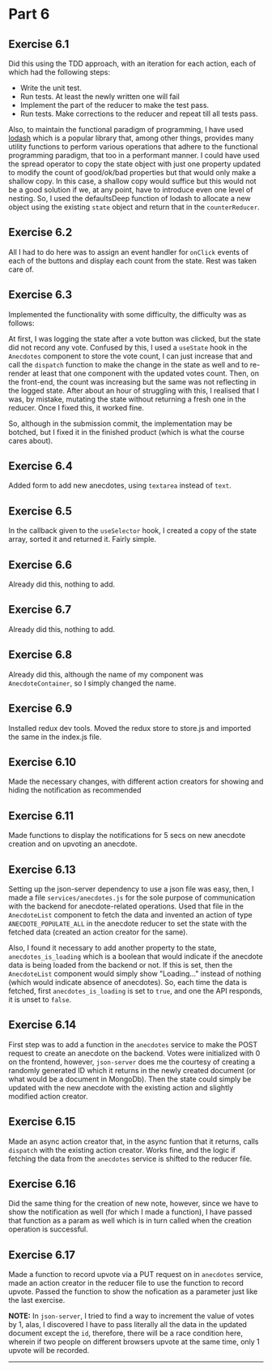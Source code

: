 # Part 6


## Exercise 6.1

Did this using the TDD approach, with an iteration for each action, each of which had the following steps:

 - Write the unit test.
 - Run tests. At least the newly written one will fail
 - Implement the part of the reducer to make the test pass.
 - Run tests. Make corrections to the reducer and repeat till all tests pass.

Also, to maintain the functional paradigm of programming, I have used [lodash](https://lodash.com/) which is a popular library that, among other things, provides many utility functions to perform various operations that adhere to the functional programming paradigm, that too in a performant manner. I could have used the spread operator to copy the state object with just one property updated to modify the count of good/ok/bad properties but that would only make a shallow copy. In this case, a shallow copy would suffice but this would not be a good solution if we, at any point, have to introduce even one level of nesting. So, I used the defaultsDeep function of lodash to allocate a new object using the existing `state` object and return that in the `counterReducer`.


## Exercise 6.2

All I had to do here was to assign an event handler for `onClick` events of each of the buttons and display each count from the state. Rest was taken care of.


## Exercise 6.3

Implemented the functionality with some difficulty, the difficulty was as follows:

At first, I was logging the state after a vote button was clicked, but the state did not record any vote. Confused by this, I used a `useState` hook in the `Anecdotes` component to store the vote count, I can just increase that and call the `dispatch` function to make the change in the state as well and to re-render at least that one component with the updated votes count. Then, on the front-end, the count was increasing but the same was not reflecting in the logged state. After about an hour of struggling with this, I realised that I was, by mistake, mutating the state without returning a fresh one in the reducer. Once I fixed this, it worked fine.

So, although in the submission commit, the implementation may be botched, but I fixed it in the finished product (which is what the course cares about).


## Exercise 6.4

Added form to add new anecdotes, using `textarea` instead of `text`.


## Exercise 6.5

In the callback given to the `useSelector` hook, I created a copy of the state array, sorted it and returned it. Fairly simple.


## Exercise 6.6

Already did this, nothing to add.

## Exercise 6.7

Already did this, nothing to add.

## Exercise 6.8

Already did this, although the name of my component was `AnecdoteContainer`, so I simply changed the name.

## Exercise 6.9

Installed redux dev tools. Moved the redux store to store.js and imported the same in the index.js file.

## Exercise 6.10

Made the necessary changes, with different action creators for showing and hiding the notification as recommended

## Exercise 6.11

Made functions to display the notifications for 5 secs on new anecdote creation and on upvoting an anecdote.

## Exercise 6.13

Setting up the json-server dependency to use a json file was easy, then, I made a file `services/anecdotes.js` for the sole purpose of communication with the backend for anecdote-related operations. Used that file in the `AnecdoteList` component to fetch the data and invented an action of type `ANECDOTE_POPULATE_ALL` in the anecdote reducer to set the state with the fetched data (created an action creator for the same).

Also, I found it necessary to add another property to the state, `anecdotes_is_loading` which is a boolean that would indicate if the anecdote data is being loaded from the backend or not. If this is set, then the `AnecdoteList` component would simply show "Loading..." instead of nothing (which would indicate absence of anecdotes). So, each time the data is fetched, first `anecdotes_is_loading` is set to `true`, and one the API responds, it is unset to `false`.

## Exercise 6.14

First step was to add a function in the `anecdotes` service to make the POST request to create an anecdote on the backend. Votes were initialized with 0 on the frontend, however, `json-server` does me the courtesy of creating a randomly generated ID which it returns in the newly created document (or what would be a document in MongoDb). Then the state could simply be updated with the new anecdote with the existing action and slightly modified action creator.

## Exercise 6.15

Made an async action creator that, in the async funtion that it returns, calls `dispatch` with the existing action creator. Works fine, and the logic if fetching the data from the `anecdotes` service is shifted to the reducer file.

## Exercise 6.16

Did the same thing for the creation of new note, however, since we have to show the notification as well (for which I made a function), I have passed that function as a param as well which is in turn called when the creation operation is successful.

## Exercise 6.17

Made a function to record upvote via a PUT request on in `anecdotes` service, made an action creator in the reducer file to use the function to record upvote. Passed the function to show the nofication as a parameter just like the last exercise.

**NOTE:** In `json-server`, I tried to find a way to increment the value of votes by 1, alas, I discovered I have to pass literally all the data in the updated document except the `id`, therefore, there will be a race condition here, wherein if two people on different browsers upvote at the same time, only 1 upvote will be recorded. 

---
